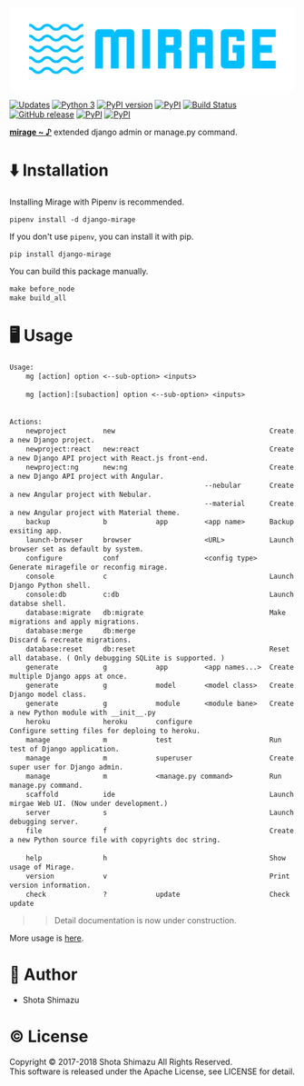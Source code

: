 ![Mirage](./docs/assets/logo.png)

[![Updates](https://pyup.io/repos/github/shotastage/django-mirage/shield.svg)](https://pyup.io/repos/github/shotastage/django-mirage/)
[![Python 3](https://pyup.io/repos/github/shotastage/django-mirage/python-3-shield.svg)](https://pyup.io/repos/github/shotastage/django-mirage/)
[![PyPI version](https://badge.fury.io/py/django-mirage.svg)](https://badge.fury.io/py/django-mirage)
[![PyPI](https://img.shields.io/pypi/pyversions/django-mirage.svg)]()
[![Build Status](https://travis-ci.org/shotastage/django-mirage.svg?branch=master)](https://travis-ci.org/shotastage/django-mirage)
[![GitHub release](https://img.shields.io/github/release/shotastage/django-mirage.svg)](https://github.com/shotastage/django-mirage/releases)
[![PyPI](https://img.shields.io/pypi/format/django-mirage.svg)]()
[![PyPI](https://img.shields.io/pypi/l/django-mirage.svg)](https://opensource.org/licenses/Apache-2.0)


**[mirage ~ ♪](https://youtu.be/nhrXbPlpdQQ?t=3m4s)** extended django admin or manage.py command.

# ⬇️  Installation

Installing Mirage with Pipenv is recommended.

```
pipenv install -d django-mirage
```

If you don't use `pipenv`, you can install it with pip.

```
pip install django-mirage
```

You can build this package manually.

```
make before_node
make build_all
```

# 🖥  Usage

```
Usage:
    mg [action] option <--sub-option> <inputs>

    mg [action]:[subaction] option <--sub-option> <inputs>


Actions:
    newproject         new                                      Create a new Django project.
    newproject:react   new:react                                Create a new Django API project with React.js front-end.
    newproject:ng      new:ng                                   Create a new Django API project with Angular.
                                                --nebular       Create a new Angular project with Nebular.
                                                --material      Create a new Angular project with Material theme.
    backup             b            app         <app name>      Backup exsiting app.
    launch-browser     browser                  <URL>           Launch browser set as default by system.
    configure          conf                     <config type>   Generate miragefile or reconfig mirage.
    console            c                                        Launch Django Python shell.
    console:db         c:db                                     Launch databse shell.
    database:migrate   db:migrate                               Make migrations and apply migrations.
    database:merge     db:merge                                 Discard & recreate migrations.
    database:reset     db:reset                                 Reset all database. ( Only debugging SQLite is supported. )
    generate           g            app         <app names...>  Create multiple Django apps at once.
    generate           g            model       <model class>   Create Django model class.
    generate           g            module      <module bane>   Create a new Python module with __init__.py
    heroku             heroku       configure                   Configure setting files for deploing to heroku.
    manage             m            test                        Run test of Django application.
    manage             m            superuser                   Create super user for Django admin.
    manage             m            <manage.py command>         Run manage.py command.
    scaffold           ide                                      Launch mirgae Web UI. (Now under development.)
    server             s                                        Launch debugging server.
    file               f                                        Create a new Python source file with copyrights doc string.

    help               h                                        Show usage of Mirage.
    version            v                                        Print version information.
    check              ?            update                      Check update
```

>> Detail documentation is now under construction.

More usage is [here](https://github.com/shotastage/django-mirage/tree/master/docs).

# 🤪  Author

- Shota Shimazu

# ©  License

Copyright © 2017-2018 Shota Shimazu All Rights Reserved.  
This software is released under the Apache License, see LICENSE for detail.
